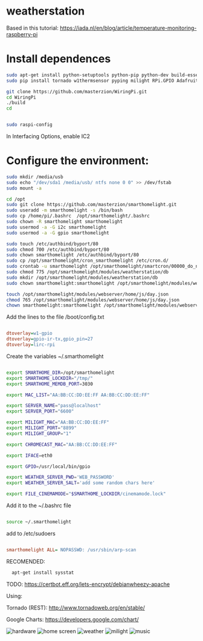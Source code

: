 # weatherstation

Based in this tutorial:
https://iada.nl/en/blog/article/temperature-monitoring-raspberry-pi


# Install dependences

``` bash
sudo apt-get install python-setuptools python-pip python-dev build-essential git sqlite3 python-smbus i2c-tools arp-scan bc git screen mpd mpc authbind mpdscribble
sudo pip install tornado w1thermsensor pyping milight RPi.GPIO Adafruit_DHT pytuya

git clone https://github.com/masterzion/WiringPi.git
cd WiringPi
./build
cd


sudo raspi-config
```
In Interfacing Options, enable IC2



# Configure the environment:

``` bash
sudo mkdir /media/usb
sudo echo "/dev/sda1 /media/usb/ ntfs none 0 0" >> /dev/fstab
sudo mount -a

cd /opt
sudo git clone https://github.com/masterzion/smarthomelight.git
sudo useradd -m smarthomelight -s /bin/bash
sudo cp /home/pi/.bashrc  /opt/smarthomelight/.bashrc
sudo chown -R smarthomelight smarthomelight
sudo usermod -a -G i2c smarthomelight
sudo usermod -a -G gpio smarthomelight

sudo touch /etc/authbind/byport/80
sudo chmod 700 /etc/authbind/byport/80
sudo chown smarthomelight /etc/authbind/byport/80
sudo cp /opt/smarthomelight/cron_smarthomelight /etc/cron.d/
sudo crontab -u smarthomelight /opt/smarthomelight/smartcron/00000_do_not_remove
sudo chmod 775 /opt/smarthomelight/modules/weatherstation/db
sudo mkdir /opt/smarthomelight/modules/weatherstation/db
sudo chown smarthomelight:smarthomelight /opt/smarthomelight/modules/weatherstation/db

touch /opt/smarthomelight/modules/webserver/home/js/day.json
chmod 765 /opt/smarthomelight/modules/webserver/home/js/day.json
chown smarthomelight:smarthomelight /opt/smarthomelight/modules/webserver/home/js/day.json
``` 

Add the lines to the file /boot/config.txt

``` ini

dtoverlay=w1-gpio
dtoverlay=gpio-ir-tx,gpio_pin=27
dtoverlay=lirc-rpi

```


Create the variables ~/.smarthomelight 

``` bash

export SMARTHOME_DIR=/opt/smarthomelight
export SMARTHOME_LOCKDIR="/tmp/"
export SMARTHOME_MEMDB_PORT=3030

export MAC_LIST="AA:BB:CC:DD:EE:FF AA:BB:CC:DD:EE:FF"

export SERVER_NAME="pass@localhost"
export SERVER_PORT="6600"

export MILIGHT_MAC="AA:BB:CC:DD:EE:FF"
export MILIGHT_PORT="8899"
export MILIGHT_GROUP="1"

export CHROMECAST_MAC="AA:BB:CC:DD:EE:FF"

export IFACE=eth0

export GPIO=/usr/local/bin/gpio

export WEATHER_SERVER_PWD='WEB_PASSWORD'
export WEATHER_SERVER_SALT='add some random chars here'

export FILE_CINEMAMODE="$SMARTHOME_LOCKDIR/cinemamode.lock"

```

Add it to the ~/.bashrc file

``` bash

source ~/.smarthomelight

``` 

add to /etc/sudoers

``` ini

smarthomelight ALL= NOPASSWD: /usr/sbin/arp-scan

```

RECOMENDED:
``` bash
  apt-get install sysstat
```

TODO:
https://certbot.eff.org/lets-encrypt/debianwheezy-apache

Using: 

Tornado (REST): http://www.tornadoweb.org/en/stable/

Google Charts: https://developers.google.com/chart/

![hardware](/docs/circuit.jpg)
![home screen](/docs/home.jpg)
![weather](/docs/weather.jpg)
![milight](/docs/milight.jpg)
![music](/docs/music.jpg)



